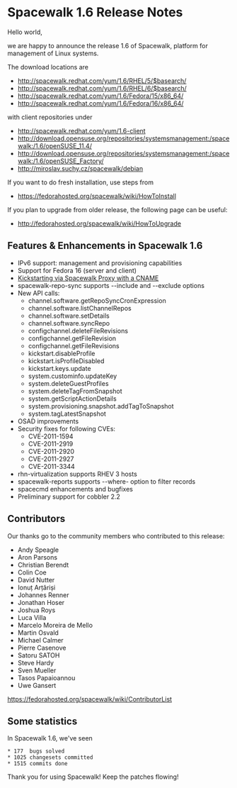 # __Spacewalk 1.6 Release Notes__



Hello world, 

we are happy to announce the release 1.6 of Spacewalk,
platform for management of Linux systems.

The download locations are

  * http://spacewalk.redhat.com/yum/1.6/RHEL/5/$basearch/ 
  * http://spacewalk.redhat.com/yum/1.6/RHEL/6/$basearch/ 
  * http://spacewalk.redhat.com/yum/1.6/Fedora/15/x86_64/ 
  * http://spacewalk.redhat.com/yum/1.6/Fedora/16/x86_64/ 

with client repositories under 

  * http://spacewalk.redhat.com/yum/1.6-client
  * http://download.opensuse.org/repositories/systemsmanagement:/spacewalk:/1.6/openSUSE_11.4/
  * http://download.opensuse.org/repositories/systemsmanagement:/spacewalk:/1.6/openSUSE_Factory/
  * http://miroslav.suchy.cz/spacewalk/debian

If you want to do fresh installation, use steps from

  * https://fedorahosted.org/spacewalk/wiki/HowToInstall 

If you plan to upgrade from older release, the following page
can be useful:

  * http://fedorahosted.org/spacewalk/wiki/HowToUpgrade 
## Features & Enhancements in Spacewalk 1.6



* IPv6 support: management and provisioning capabilities
* Support for Fedora 16 (server and client)
* [Kickstarting via Spacewalk Proxy with a CNAME](http://www.youtube.com/watch?v=3LPHYORuBBc)
* spacewalk-repo-sync supports --include and --exclude options
* New API calls:
   * channel.software.getRepoSyncCronExpression
   * channel.software.listChannelRepos
   * channel.software.setDetails
   * channel.software.syncRepo
   * configchannel.deleteFileRevisions
   * configchannel.getFileRevision
   * configchannel.getFileRevisions
   * kickstart.disableProfile
   * kickstart.isProfileDisabled
   * kickstart.keys.update
   * system.custominfo.updateKey
   * system.deleteGuestProfiles
   * system.deleteTagFromSnapshot
   * system.getScriptActionDetails
   * system.provisioning.snapshot.addTagToSnapshot
   * system.tagLatestSnapshot
* OSAD improvements
* Security fixes for following CVEs:
   * CVE-2011-1594
   * CVE-2011-2919
   * CVE-2011-2920
   * CVE-2011-2927
   * CVE-2011-3344
* rhn-virtualization supports RHEV 3 hosts
* spacewalk-reports supports --where-<column-id> option to filter records
* spacecmd enhancements and bugfixes
* Preliminary support for cobbler 2.2
## Contributors



Our thanks go to the community members who contributed to this release: 

 * Andy Speagle
 * Aron Parsons
 * Christian Berendt
 * Colin Coe
 * David Nutter
 * Ionuț Arțăriși
 * Johannes Renner
 * Jonathan Hoser
 * Joshua Roys
 * Luca Villa
 * Marcelo Moreira de Mello
 * Martin Osvald
 * Michael Calmer
 * Pierre Casenove
 * Satoru SATOH
 * Steve Hardy
 * Sven Mueller
 * Tasos Papaioannou
 * Uwe Gansert

https://fedorahosted.org/spacewalk/wiki/ContributorList 
## Some statistics



In Spacewalk 1.6, we've seen

    * 177  bugs solved 
    * 1025 changesets committed 
    * 1515 commits done 


Thank you for using Spacewalk! Keep the patches flowing!